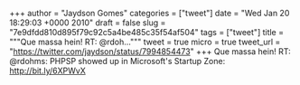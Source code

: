 
+++
author = "Jaydson Gomes"
categories = ["tweet"]
date = "Wed Jan 20 18:29:03 +0000 2010"
draft = false
slug = "7e9dfdd810d895f79c92c5a4be485c35f54af504"
tags = ["tweet"]
title = """Que massa hein! RT: @rdoh..."""
tweet = true
micro = true
tweet_url = "https://twitter.com/jaydson/status/7994854473"
+++
Que massa hein! RT: @rdohms: PHPSP showed up in Microsoft's Startup Zone: http://bit.ly/6XPWvX
